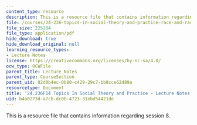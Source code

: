 ```yaml
---
content_type: resource
description: This is a resource file that contains information regarding session 8.
file: /courses/24-236-topics-in-social-theory-and-practice-race-and-racism-fall-2014/b4a0273da7cbdc0b472331ebd54421de_MIT24_236F14_Sess8.pdf
file_size: 225284
file_type: application/pdf
hide_download: true
hide_download_original: null
learning_resource_types:
- Lecture Notes
license: https://creativecommons.org/licenses/by-nc-sa/4.0/
ocw_type: OCWFile
parent_title: Lecture Notes
parent_type: CourseSection
parent_uid: 82d0b4ec-0b80-c429-29c7-bb8cce62d89a
resourcetype: Document
title: '24.236F14 Topics In Social Theory and Practice - Lecture Notes: Social Construction'
uid: b4a0273d-a7cb-dc0b-4723-31ebd54421de
---
```

This is a resource file that contains information regarding session 8.